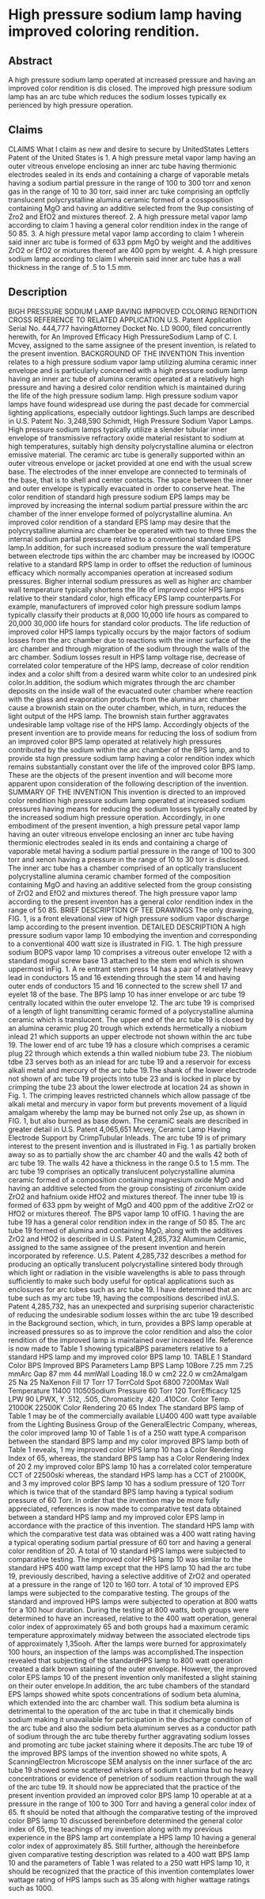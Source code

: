 # High pressure sodium lamp having improved coloring rendition.

## Abstract
A high pressure sodium lamp operated at increased pressure and having an improved color rendition is dis closed. The improved high pressure sodium lamp has an arc tube which reduces the sodium losses typically ex perienced by high pressure operation.

## Claims
CLAIMS What I claim as new and desire to secure by UnitedStates Letters Patent of the United States is 1. A high pressure metal vapor lamp having an outer vitreous envelope enclosing an inner arc tube having thermionic electrodes sealed in its ends and containing a charge of vaporable metals having a sodium partial pressure in the range of 100 to 300 torr and xenon gas in the range of 10 to 30 torr, said inner arc tuke comprising an optfclly translucent polycrystalline alumina ceramic formed of a cossposition containing MgO and having an additive selected from the 9up consisting of Zro2 and EfO2 and mixtures thereof. 2. A high pressure metal vapor lamp according to claim 1 having a general color rendition index in the range of 50 85. 3. A high pressure metal vapor lamp according to claim 1 wherein said inner arc tube is formed of 633 ppm MgO by weight and the additives ZrO2 or EfO2 or mixtures thereof are 400 ppm by weight. 4. A high pressure sodium lamp according to claim I wherein said inner arc tube has a wall thickness in the range of .5 to 1.5 mm.

## Description
BIGH PRESSURE SODIUM LAMP BAVING IMPROVED COLORING RENDITION CROSS REFERENCE TO RELATED APPLICATION U.S. Patent Application Serial No. 444,777 havingAttorney Docket No. LD 9000, filed concurrently herewith, for An Improved Efficacy High PressureSodium Lamp of C. I. Mcvey, assigned to the same assignee of the present invention, is related to the present invention. BACKGROUND OF THE INVENTION This invention relates to a high pressure sodium vapor lamp utilizing alumina ceramic inner envelope and is particularly concerned with a high pressure sodium lamp having an inner arc tube of alumina ceramic operated at a relatively high pressure and having a desired color rendition which is maintained during the life of the high pressure sodium lamp. High pressure sodium vapor lamps have found widespread use during the past decade for commercial lighting applications, especially outdoor lightings.Such lamps are described in U.S. Patent No. 3,248,590 Schmidt, High Pressure Sodium Vapor Lamps. High pressure sodium lamps typically utilize a slender tubular inner envelope of transmissive refractory oxide material resistant to sodium at high temperatures, suitably high density polycrystalline alumina or electron emissive material. The ceramic arc tube is generally supported within an outer vitreous envelope or jacket provided at one end with the usual screw base. The electrodes of the inner envelope are connected to terminals of the base, that is to shell and center contacts. The space between the inner and outer envelope is typically evacuated in order to conserve heat. The color rendition of standard high pressure sodium EPS lamps may be improved by increasing the internal sodium partial pressure within the arc chamber of the inner envelope formed of polycrystalline alumina. An improved color rendition of a standard EPS lamp may desire that the polycrystalline alumina arc chamber be operated with two to three times the internal sodium partial pressure relative to a conventional standard EPS lamp.In addition, for such increased sodium pressure the wall temperature between electrode tips within the arc chamber may be increased by IOOOC relative to a standard RPS lamp in order to offset the reduction of luminous efficacy which normally accompanies operation at increased sodium pressures. Bigher internal sodium pressures as well as higher arc chamber wall temperature typically shortens the life of improved color HPS lamps relative to their standard color, high efficacy EPS lamp counterparts.For example, manufacturers of improved color high pressure sodium lamps typically classify their products at 8,000 10,000 life hours as compared to 20,000 30,000 life hours for standard color products. The life reduction of improved color HPS lamps typically occurs by the major factors of sodium losses from the arc chamber due to reactions with the inner surface of the arc chamber and through migration of the sodium through the walls of the arc chamber. Sodium losses result in HPS lamp voltage rise, decrease of correlated color temperature of the HPS lamp, decrease of color rendition index and a color shift from a desired warm white color to an undesired pink color.In addition, the sodium which migrates through the arc chamber deposits on the inside wall of the evacuated outer chamber where reaction with the glass and evaporation products from the alumina arc chamber cause a brownish stain on the outer chamber, which, in turn, reduces the light output of the HPS lamp. The brownish stain further aggravates undesirable lamp voltage rise of the HPS lamp. Accordingly objects of the present invention are to provide means for reducing the loss of sodium from an improved color BPS lamp operated at relatively high pressures contributed by the sodium within the arc chamber of the BPS lamp, and to provide sta hign pressure sodium lamp having a color rendition index which remains substantially constant over the life of the improved color BPS lamp. These are the objects of the present invention and will become more apparent upon consideration of the following description of the invention. SUMMARY OF THE INVENTION This invention is directed to an improved color rendition high pressure sodium lamp operated at increased sodium pressures having means for reducing the sodium losses typically created by the increased sodium high pressure operation. Accordingly, in one embodiment of the present invention, a high pressure petal vapor lamp having an outer vitreous envelope enclosing an inner arc tube having thermionic electrodes sealed in its ends and containing a charge of vaporable metal having a sodium partial pressure in the range of 100 to 300 torr and xenon having a pressure in the range of 10 to 30 torr is disclosed. The inner arc tube has a chamber comprised of an optically translucent polycrystalline alumina ceramic chamber formed of the composition containing MgO and having an additive selected from the group consisting of ZrO2 and EfO2 and mixtures thereof. The high pressure vapor lamp according to the present inventon has a general color rendition index in the range of 50 85. BRIEF DESCRIPTION OF TEE DRAWINGS The only drawing, FIG. 1, is a front elevational view of high pressure sodium vapor discharge lamp according to the present invention. DETAILED DESCRIPTION A high pressure sodium vapor lamp 10 embodying the invention and corresponding to a conventional 400 watt size is illustrated in FIG. 1. The high pressure sodium BOPS vapor lamp 10 comprises a vitreous outer envelope 12 with a standard mogul screw base 13 attached to the stem end which is shown uppermost inFig. 1. A re entrant stem press 14 has a pair of relatively heavy lead in conductors 15 and 16 extending through the stem 14 and having outer ends of conductors 15 and 16 connected to the screw shell 17 and eyelet 18 of the base. The BPS lamp 10 has inner envelope or arc tube 19 centrally located within the outer envelope 12. The arc tube 19 is comprised of a length of light transmitting ceramic formed of a polycrystalline alumina ceramic which is translucent. The upper end of the arc tube 19 is closed by an alumina ceramic plug 20 trough which extends hermetically a niobium inlead 21 which supports an upper electrode not shown within the arc tube 19. The lower end of arc tube 19 has a closure which comprises a ceramic plug 22 through which extends a thin walled niobium tube 23. The niobium tdbe 23 serves both as an inlead for arc tube 19 and a reservoir for excess alkali metal and mercury of the arc tube 19.The shank of the lower electrode not shown of arc tube 19 projects into tube 23 and is locked in place by crimping the tube 23 about the lower electrode at location 24 as shown in Fig. 1. The crimping leaves restricted channels which allow passage cf tbe alkali metal and mercury in vapor form but prevents movement of a liquid amalgam whereby the lamp may be burned not only 2se up, as shown in FIG. 1, but also burned as base down. The ceramiC seals are described in greater detail in U.S. Patent 4,065,651 Mcvey, Ceramic Lamp Having Electrode Support by CrimpTubular Inleads. The arc tube 19 is of primary interest to the present invention and is illustrated in Fig. 1 as partially broken away so as to partially show the arc chamber 40 and the walls 42 both of arc tube 19. The walls 42 have a thickness in the range 0.5 to 1.5 mm. The arc tube 19 comprises an optically translucent polycrystalline alumina ceramic formed of a composition containing magnesium oxide MgO and having an additive selected from the group consisting of zirconium oxide ZrO2 and hafnium oxide HfO2 and mixtures thereof. The inner tube 19 is formed of 633 ppm by weight of MgO and 400 ppm of the additive ZrO2 or HfO2 or mixtures thereof. The BPS vapor lamp 10 ofFIG. 1 having the are tube 19 has a general color rendition index in the range of 50 85. The arc tube 19 formed of alumina and containing MgO, along with the additives ZrO2 and HfO2 is described in U.S. Patent 4,285,732 Aluminum Ceramic, assigned to the same assignee of the present invention and herein incorporated by reference. U.S. Patent 4,285,732 describes a method for producing an optically translucent polycrystalline sintered body through which light or radiation in the visible wavelengths is able to pass through sufficiently to make such body useful for optical applications such as enclosures for arc tubes such as arc tube 19. I have determined that an arc tube such as my arc tube 19, having the compositions described inU.S. Patent 4,285,732, has an unexpected and surprising superior characteristic of reducing the undesirable sodium losses within the arc tube 19 described in the Background section, which, in turn, provides a BPS lamp operable at increased pressures so as to improve the color rendition and also the color rendition of the improved lamp is maintained over increased life. Reference is now made to Table 1 showing typicalBPS parameters relative to a standard HPS lamp and my improved color BPS lamp 10. TABLE 1 Standard Color BPS Improved BPS Parameters Lamp BPS Lamp 10Bore 7.25 mm 7.25 mmArc Gap 87 mm 44 mmWall Loading 18.0 w cm2 22.0 w cm2Amalgam 25 Na 25 NaXenon Fill 17 Torr 17 TorrCold Spot 6800 7200Max Wall Temperature 11400 11050Sodium Pressure 60 Torr 120 TorrEfficacy 125 LPW 90 LPWX, Y .512, .505, Chromaticity .420 .410Cor. Color Temp. 21000K 22500K Color Rendering 20 65 Index The standard BPS lamp of Table 1 may be of the commercially available LU400 400 watt type available from the Lighting Business Group of the GeneralElectric Company, whereas, the color improved lamp 10 of Table 1 is of a 250 watt type.A comparison between the standard BPS lamp and my color improved BPS lamp both of Table 1 reveals, 1 my improved color HPS lamp 10 has a Color Rendering Index of 65, whereas, the standard BPS lamp has a Color Rendering Index of 20 2 my improved color BPS lamp 10 has a correlated color temperature CCT of 22500ski whereas, the standard HPS lamp has a CCT of 21000K, and 3 my improved color BPS lamp 10 has a sodium pressure of 120 Torr which is twice that of the standard BPS lamp having a typical sodium pressure of 60 Torr. In order that the invention may be more fully appreciated, references is now made to comparative test data obtained between a standard HPS lamp and my improved color EPS lamp in accordance with the practice of this invention. The standard HPS lamp with which the comparative test data was obtained was a 400 watt rating having a typical operating sodium partial pressure of 60 torr and having a general color rendition of 20. A total of 10 standard HPS lamps were subjected to comparative testing. The improved color HPS lamp 10 was similar to the standard HPS 400 watt lamp except that the HPS lamp 10 had the arc tube 19, previously described, having a selective additive of ZrO2 and operated at a pressure in the range of 120 to 160 torr. A total of 10 improved EPS lamps were subjected to the comparative testing. The groups of the standard and improved HPS lamps were subjected to operation at 800 watts for a 100 hour duration. During the testing at 800 watts, both groups were determined to have an increased, relative to the 400 watt operation, general color index of approximately 65 and both groups had a maximum ceramic temperature approximately midway between the associated electrode tips of approximately 1,35ooh. After the lamps were burned for approximately 100 hours, an inspection of the lamps was accomplished.The inspection revealed that subjecting of the standardHPS lamp to 800 watt operation created a dark brown staining of the outer envelope. However, the improved color EPS lamps 10 of the present invention only manifested a slight staining on their outer envelope.In addition, the arc tube chambers of the standard EPS lamps showed white spots concentrations of sodium beta alumina, which extended into the arc chamber wall. This sodium beta alumina is detrimental to the operation of the arc tube in that it chemically binds sodium making it unavailable for participation in the discharge condition of the arc tube and also the sodium beta aluminum serves as a conductor path of sodium through the arc tube thereby further aggravating sodium losses and promoting arc tube jacket staining where it deposits.The arc tube 19 of the improved BPS lamps of the invention showed no white spots, A ScanningElectron Microscope SEM analysis on the inner surface of the arc tube 19 showed some scattered whiskers of sodium t alumina but no heavy concentrations or evidence of penetrion of sodium reaction through the wall of the arc tube 19. It should now be appreciated that the practice of the present invention provided an improved color BPS lamp 10 operable at at a pressure in the range of 100 to 300 Torr and having a general color index of 65. ft should be noted that although the comparative testing of the improved color BPS lamp 10 discussed bereinbefore determined the general color index of 65, the teachings of my invention along with my previous experience in the BPS lamp art contemplate a HPS lamp 10 having a general color index of approximately 85. Still further, although the hereinbefore given comparative testing description was related to a 400 watt BPS lamp 10 and the parameters of Table 1 was related to a 250 watt HPS lamp 10, it should be recognized that the practice of this invention contemplates lower wattage rating of HPS lamps such as 35 along with higher wattage ratings such as 1000.